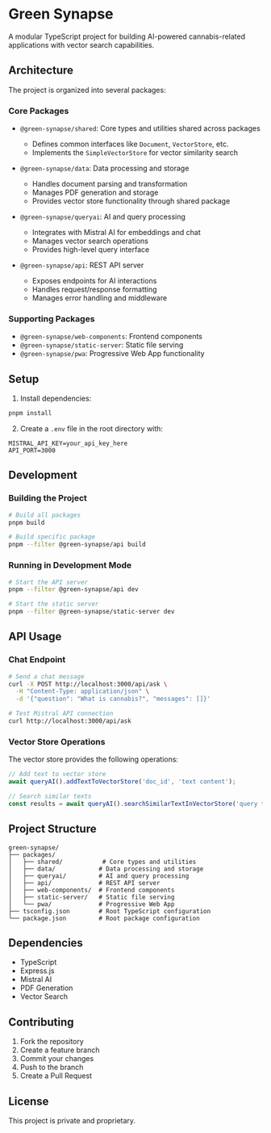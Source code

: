 # Green Synapse

A modular TypeScript project for building AI-powered cannabis-related applications with vector search capabilities.

## Architecture

The project is organized into several packages:

### Core Packages

- `@green-synapse/shared`: Core types and utilities shared across packages

  - Defines common interfaces like `Document`, `VectorStore`, etc.
  - Implements the `SimpleVectorStore` for vector similarity search

- `@green-synapse/data`: Data processing and storage

  - Handles document parsing and transformation
  - Manages PDF generation and storage
  - Provides vector store functionality through shared package

- `@green-synapse/queryai`: AI and query processing

  - Integrates with Mistral AI for embeddings and chat
  - Manages vector search operations
  - Provides high-level query interface

- `@green-synapse/api`: REST API server
  - Exposes endpoints for AI interactions
  - Handles request/response formatting
  - Manages error handling and middleware

### Supporting Packages

- `@green-synapse/web-components`: Frontend components
- `@green-synapse/static-server`: Static file serving
- `@green-synapse/pwa`: Progressive Web App functionality

## Setup

1. Install dependencies:

```bash
pnpm install
```

2. Create a `.env` file in the root directory with:

```
MISTRAL_API_KEY=your_api_key_here
API_PORT=3000
```

## Development

### Building the Project

```bash
# Build all packages
pnpm build

# Build specific package
pnpm --filter @green-synapse/api build
```

### Running in Development Mode

```bash
# Start the API server
pnpm --filter @green-synapse/api dev

# Start the static server
pnpm --filter @green-synapse/static-server dev
```

## API Usage

### Chat Endpoint

```bash
# Send a chat message
curl -X POST http://localhost:3000/api/ask \
  -H "Content-Type: application/json" \
  -d '{"question": "What is cannabis?", "messages": []}'

# Test Mistral API connection
curl http://localhost:3000/api/ask
```

### Vector Store Operations

The vector store provides the following operations:

```typescript
// Add text to vector store
await queryAI().addTextToVectorStore('doc_id', 'text content');

// Search similar texts
const results = await queryAI().searchSimilarTextInVectorStore('query text');
```

## Project Structure

```
green-synapse/
├── packages/
│   ├── shared/           # Core types and utilities
│   ├── data/            # Data processing and storage
│   ├── queryai/         # AI and query processing
│   ├── api/             # REST API server
│   ├── web-components/  # Frontend components
│   ├── static-server/   # Static file serving
│   └── pwa/             # Progressive Web App
├── tsconfig.json        # Root TypeScript configuration
└── package.json         # Root package configuration
```

## Dependencies

- TypeScript
- Express.js
- Mistral AI
- PDF Generation
- Vector Search

## Contributing

1. Fork the repository
2. Create a feature branch
3. Commit your changes
4. Push to the branch
5. Create a Pull Request

## License

This project is private and proprietary.
